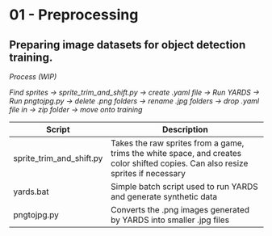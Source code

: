 # 01 - Preprocessing
## Preparing image datasets for object detection training.

_Process (WIP)_

_Find sprites -> sprite_trim_and_shift.py -> create .yaml file -> Run YARDS -> Run pngtojpg.py -> delete .png folders -> rename .jpg folders -> drop .yaml file in -> zip folder -> move onto training_


**Script** | **Description** |
--- | --- | 
sprite_trim_and_shift.py | Takes the raw sprites from a game, trims the white space, and creates color shifted copies. Can also resize sprites if necessary| 
yards.bat | Simple batch script used to run YARDS and generate synthetic data | 
pngtojpg.py | Converts the .png images generated by YARDS into smaller .jpg files | 
